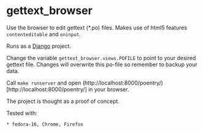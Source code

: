 gettext_browser
===============

Use the browser to edit gettext (*.po) files.
Makes use of html5 features `contenteditable` and `oninput`.

Runs as a [Django](http://www.djangoproject.com/) project.

Change the variable `gettext_browser.views.POFILE` to point to your desired gettext file.
Changes will overwrite this po-file so remember to backup your data.

Call `make runserver` and open (http://localhost:8000/poentry/)[http://localhost:8000/poentry/] in your browser.

The project is thought as a proof of concept.

Tested with:

   	* fedora-16, Chrome, Firefox


